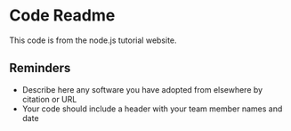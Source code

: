 # Code Readme

This code is from the node.js tutorial website.

## Reminders
- Describe here any software you have adopted from elsewhere by citation or URL
- Your code should include a header with your team member names and date
